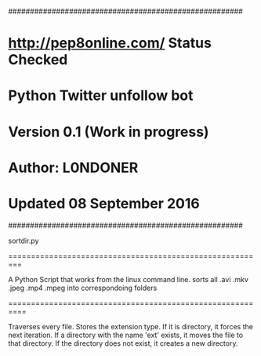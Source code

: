 ######################################################
#    http://pep8online.com/ Status Checked           #
#    Python Twitter unfollow bot                     #
#    Version 0.1    (Work in progress)               #
#    Author: L0NDONER                                #
#    Updated 08 September 2016                       #
######################################################

sortdir.py

=========================================================

A Python Script that works from the linux command line.
sorts all .avi .mkv .jpeg .mp4 .mpeg into correspondoing folders

==========================================================

Traverses every file.
Stores the extension type.
If it is directory, it forces the next iteration.
If a directory with the name 'ext' exists, it moves the file to that directory.
If the directory does not exist, it creates a new directory.









